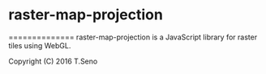 # raster-map-projection
==============
raster-map-projection is a JavaScript library for raster tiles using WebGL.

Copyright (C) 2016 T.Seno
